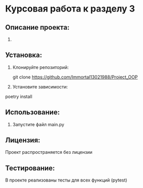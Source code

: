 # Курсовая работа к разделу 3

## Описание проекта:

1. 

## Установка:

1. Клонируйте репозиторий:

   git clone https://github.com/Immortal13021988/Project_OOP

2. Установите зависимости:

poetry install

## Использование:

1. Запустите файл main.py

## Лицензия:

Проект распространяется без лицензии

## Тестирование:

В проекте реализованы тесты для всех функций (pytest)